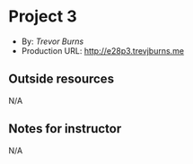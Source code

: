 # Project 3
+ By: *Trevor Burns* 
+ Production URL: <http://e28p3.trevjburns.me>  

## Outside resources 
N/A

## Notes for instructor 
N/A